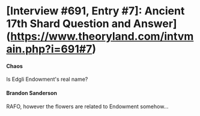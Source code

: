 # [Interview #691, Entry #7]: Ancient 17th Shard Question and Answer](https://www.theoryland.com/intvmain.php?i=691#7)

#### Chaos

Is Edgli Endowment's real name?

#### Brandon Sanderson

RAFO, however the flowers are related to Endowment somehow...

